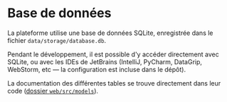 # Base de données

La plateforme utilise une base de données SQLite, enregistrée dans le fichier `data/storage/database.db`.

Pendant le développement, il est possible d'y accéder directement avec SQLite, ou avec les IDEs de JetBrains (IntelliJ, PyCharm, DataGrip, WebStorm, etc — la configuration est incluse dans le dépôt).

La documentation des différentes tables se trouve directement dans leur code ([dossier `web/src/models`](../web/src/models)).
